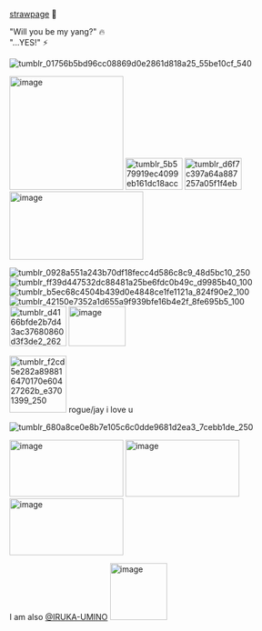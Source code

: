 [strawpage](https://picojutsu.straw.page/) 💚

"Will you be my yang?" 🔥      
"...YES!" ⚡  

![tumblr_01756b5bd96cc08869d0e2861d818a25_55be10cf_540](https://github.com/user-attachments/assets/86dce30f-3b8c-4945-938c-598c9efe9a01)

<img width="200" height="200" alt="image" src="https://github.com/user-attachments/assets/3d1c4ad2-6871-4b3f-8932-f98492245198" />  
<img width="100" height="56" alt="tumblr_5b579919ec4099eb161dc18acc49ad4e_40de2a4d_100" src="https://github.com/user-attachments/assets/77a44353-f378-457a-998e-9b1ca966bdf3" /> 
<img width="100" height="56" alt="tumblr_d6f7c397a64a887257a05f1f4ebee1a4_adfe9475_100" src="https://github.com/user-attachments/assets/6d126875-0e59-42b7-af02-2d417e3e4129" />
<img width="235" height="120" alt="image" src="https://github.com/user-attachments/assets/7223eff2-1b24-4230-a4d1-61c5abdc6a45" /> 








![tumblr_0928a551a243b70df18fecc4d586c8c9_48d5bc10_250](https://github.com/user-attachments/assets/7598794a-352a-49b6-acb1-581be61cb4e3)  ![tumblr_ff39d447532dc88481a25be6fdc0b49c_d9985b40_100](https://github.com/user-attachments/assets/4154f071-7499-4909-94c6-2f37e7e9d098)  ![tumblr_b5ec68c4504b439d0e4848ce1fe1121a_824f90e2_100](https://github.com/user-attachments/assets/b813f360-d59f-43ff-9fbe-5fa42683f2d8) ![tumblr_42150e7352a1d655a9f939bfe16b4e2f_8fe695b5_100](https://github.com/user-attachments/assets/4caa594c-b7b9-40fc-969c-5e076e15f634) <img width="100" height="70" alt="tumblr_d4166bfde2b7d43ac37680860d3f3de2_2627bb2e_100" src="https://github.com/user-attachments/assets/c2fb4fab-2d6d-4b72-9ee7-16252e772f42" />  <img width="100" height="70" alt="image" src="https://github.com/user-attachments/assets/a47fa24f-8a5f-43d4-84d1-fc6ac0328f54" />







<img width="100" height="100" alt="tumblr_f2cd5e282a898816470170e60427262b_e3701399_250" src="https://github.com/user-attachments/assets/c5eacc4f-0edd-478b-83c9-12b9afed1a5b" />
rogue/jay i love u



![tumblr_680a8ce0e8b7e105c6c0dde9681d2ea3_7cebb1de_250](https://github.com/user-attachments/assets/d9d29d51-dcb9-41b9-bac2-eab11fbd8932) 



<img width="200" height="100" alt="image" src="https://github.com/user-attachments/assets/6e964e4d-6dea-412f-8287-671762a774ea" />  <img width="200" height="100" alt="image" src="https://github.com/user-attachments/assets/c354f6d2-4905-4f72-bd41-5299b4931eeb" />  <img width="200" height="100" alt="image" src="https://github.com/user-attachments/assets/6ec91602-ce1b-4c55-9e76-2575c67d35fb" />


I am also [@IRUKA-UMINO](https://github.com/IRUKA-UMINO) <img width="100" height="100" alt="image" src="https://github.com/user-attachments/assets/a6458458-0127-4346-bf67-f2d52df9ce84" />


